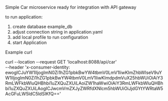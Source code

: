 Simple Car microservice
ready for integration with API gateway


to run application:

1. create database example_db
2. adjust connection string in application.yaml
3. add local profile to run configuration  
3. start Application

Example curl

curl --location --request GET 'localhost:8088/api/car' \
--header 'x-consumer-identity: ewogICJuYW1lIjogImN0Zi1hZG1pbkBwYW4tbmV0LmV1IiwKImZhbWlseV9uYW1lIjogImN0Zi1hZG1pbkBwYW4tbmV0LmV1IiwKImdpdmVuX25hbWUiOiAiY3RmLWFkbWluQHBhbi1uZXQuZXUiLAoiZW1haWwiOiAiY3RmLWFkbWluQHBhbi1uZXQuZXUiLAogICJwcmVmZXJyZWRfdXNlcm5hbWUiOiJjdGYtYWRtaW5AcGFuLW5ldC5ldSIKfQ=='


